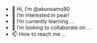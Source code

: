 - 👋 Hi, I’m @akunsamo90
- 👀 I’m interested in pearl
- 🌱 I’m currently learning ...
- 💞️ I’m looking to collaborate on ...
- 📫 How to reach me ...

<!---
akunsamo90/akunsamo90 is a ✨ special ✨ repository because its `README.md` (this file) appears on your GitHub profile.
You can click the Preview link to take a look at your changes.
--->
